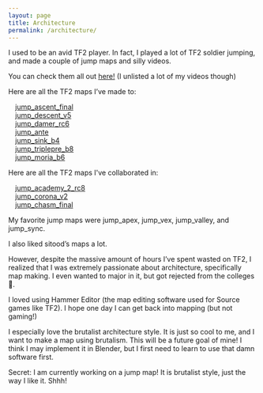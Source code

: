 ```yaml
---
layout: page
title: Architecture
permalink: /architecture/
---
```


I used to be an avid TF2 player. In fact, I played a lot of TF2 soldier jumping, and made a couple of jump maps and silly videos. 

You can check them all out <ins>[here!](https://www.youtube.com/channel/UCGqHUMBhE00p00YMQ-W0l8A)</ins>
(I unlisted a lot of my videos though)

Here are all the TF2 maps I’ve made to:

&emsp;[jump_ascent_final](https://tempus.xyz/maps/jump_ascent_final)<br/>
&emsp;[jump_descent_v5](https://tempus.xyz/maps/jump_descent_v5)<br/>
&emsp;[jump_damer_rc6](https://tempus.xyz/maps/jump_damer_rc6)<br/>
&emsp;[jump_ante](https://tempus.xyz/maps/jump_ante)<br/>
&emsp;[jump_sink_b4](https://tempus.xyz/maps/jump_sink_b4)<br/>
&emsp;[jump_triplepre_b8](https://tempus.xyz/maps/jump_triplepre_b8)<br/>
&emsp;[jump_moria_b6](https://tempus.xyz/maps/jump_moria_b6)<br/>

Here are all the TF2 maps I've collaborated in:

&emsp;[jump_academy_2_rc8](https://jumpacademy.tf/maps/academy2/rc8)<br/>
&emsp;[jump_corona_v2](https://tempus.xyz/maps/jump_corona_v2)<br/>
&emsp;[jump_chasm_final](https://tempus.xyz/maps/jump_chasm_final)<br/>

My favorite jump maps were jump_apex, jump_vex, jump_valley, and jump_sync.

I also liked sitood’s maps a lot.

However, despite the massive amount of hours I’ve spent wasted on TF2, I realized that I was extremely passionate about architecture, specifically map making. I even wanted to major in it, but got rejected from the colleges 🙁.

I loved using Hammer Editor (the map editing software used for Source games like TF2). I hope one day I can get back into mapping (but not gaming!) 

I especially love the brutalist architecture style. It is just so cool to me, and I want to make a map using brutalism. This will be a future goal of mine! I think I may implement it in Blender, but I first need to learn to use that damn software first.

Secret: I am currently working on a jump map! It is brutalist style, just the way I like it. Shhh!